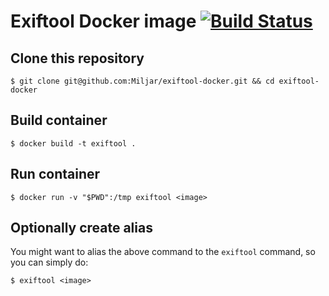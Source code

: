 # Exiftool Docker image [![Build Status](https://travis-ci.org/Miljar/exiftool-docker.svg?branch=master)](https://travis-ci.org/Miljar/exiftool-docker)

## Clone this repository

```shell
$ git clone git@github.com:Miljar/exiftool-docker.git && cd exiftool-docker
```

## Build container

```shell
$ docker build -t exiftool .
```

## Run container

```shell
$ docker run -v "$PWD":/tmp exiftool <image>
```

## Optionally create alias

You might want to alias the above command to the `exiftool` command, so you can simply do:

```shell
$ exiftool <image>
```
